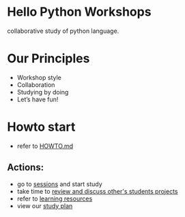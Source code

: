 # Hello Python Workshops
collaborative study of python language.

# Our Principles
- Workshop style
- Collaboration
- Studying by doing
- Let’s have fun!

# Howto start
- refer to [HOWTO.md](HOWTO.md) 

## Actions:
- go to [sessions](sessions/) and start study
- take time to [review and discuss other's students projects](https://github.com/bestchanges/hello_python/commits/master)
- refer to [learning resources](https://github.com/bestchanges/hello_python/wiki/Learning-resources)
- view our [study plan](https://github.com/bestchanges/hello_python/wiki/Study-Plan)

